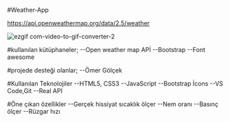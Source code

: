#Weather-App

https://api.openweathermap.org/data/2.5/weather

![ezgif com-video-to-gif-converter-2](https://github.com/emelzorlu/Weather-App/assets/147662992/cf612554-b671-499a-8063-5b3a098aae15)

#kullanılan kütüphaneler;
--Open weather map APİ
--Bootstrap 
--Font awesome

#projede desteği olanlar;
--Ömer Gölçek

#Kullanılan Teknolojiler
--HTML5, CSS3
--JavaScript
--Bootstrap İcons
--VS Code,Git
--Real API

#Öne çıkan özellikler
--Gerçek hissiyat sıcaklık ölçer
--Nem oranı
--Basınç ölçer
--Rüzgar hızı

